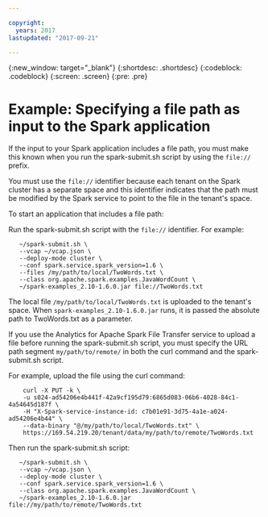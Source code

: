 ```yaml
---

copyright:
  years: 2017
lastupdated: "2017-09-21"

---
```


<!-- Attribute definitions -->
{:new_window: target="_blank"}
{:shortdesc: .shortdesc}
{:codeblock: .codeblock}
{:screen: .screen}
{:pre: .pre}

# Example: Specifying a file path as input to the Spark application

If the input to your Spark application includes a file path, you must make this known when you run the spark-submit.sh script by using the `file://` prefix.

You must use the `file://` identifier because each tenant on the Spark cluster has a separate space and this identifier indicates that the path must be modified by the Spark  service to point to the file in the tenant's space.

To start an application that includes a file path:

Run the spark-submit.sh script with the `file://`  identifier. For example:

```
   ~/spark-submit.sh \
   --vcap ~/vcap.json \
   --deploy-mode cluster \
   --conf spark.service.spark_version=1.6 \
   --files /my/path/to/local/TwoWords.txt \
   --class org.apache.spark.examples.JavaWordCount \
   ~/spark-examples_2.10-1.6.0.jar file://TwoWords.txt
```

The local file `/my/path/to/local/TwoWords.txt` is uploaded to the tenant's space. When `spark-examples_2.10-1.6.0.jar` runs, it is passed the absolute path to TwoWords.txt as a parameter.

If you use the Analytics for Apache Spark File Transfer service to upload a file before running the spark-submit.sh script, you must specify the URL path segment `my/path/to/remote/` in both the curl command
and the spark-submit.sh script.

For example, upload the file using the curl command:

```
    curl -X PUT -k \
    -u s024-ad54206e4b441f-42a9cf195d79:6865d083-06b6-4028-84c1-4a54645d187f \
    -H "X-Spark-service-instance-id: c7b01e91-3d75-4a1e-a024-ad54206e4b44" \
    --data-binary "@/my/path/to/local/TwoWords.txt" \
    https://169.54.219.20/tenant/data/my/path/to/remote/TwoWords.txt
```

Then run the spark-submit.sh script:

```
   ~/spark-submit.sh \
   --vcap ~/vcap.json \
   --deploy-mode cluster \
   --conf spark.service.spark_version=1.6 \
   --class org.apache.spark.examples.JavaWordCount \
   ~/spark-examples_2.10-1.6.0.jar file://my/path/to/remote/TwoWords.txt
```
